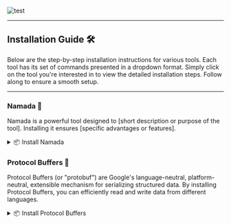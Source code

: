 ![test](https://github.com/Crouton-Digital/guide/assets/113435724/7cfd7024-287c-4c03-b10d-302b1eeb0057)


---

## Installation Guide 🛠

Below are the step-by-step installation instructions for various tools. Each tool has its set of commands presented in a dropdown format. Simply click on the tool you're interested in to view the detailed installation steps. Follow along to ensure a smooth setup.

---

### Namada 🚀

Namada is a powerful tool designed to [short description or purpose of the tool]. Installing it ensures [specific advantages or features].

<details>
  <summary>📦 Install Namada</summary>
  
  - **Set the desired version**:
    ```bash
    TAG="v0.23.1"
    ```

  - **Download the archive from GitHub**:
    ```bash
    curl -L -o namada.tar.gz "https://github.com/anoma/namada/releases/download/$TAG/namada-$TAG-Linux-x86_64.tar.gz"
    ```

  - **Extract the downloaded archive**:
    ```bash
    tar -xvf namada.tar.gz
    ```

  - **Replace old files with the new ones**:
    ```bash
    sudo cp namada/* /usr/local/bin/
    ```

  - **Cleanup**:
    ```bash
    rm -rf namada namada.tar.gz
    ```

</details>

### Protocol Buffers 🔄

Protocol Buffers (or "protobuf") are Google's language-neutral, platform-neutral, extensible mechanism for serializing structured data. By installing Protocol Buffers, you can efficiently read and write data from different languages.

<details>
  <summary>📦 Install Protocol Buffers</summary>
  
  - **Set the desired version**:
    ```bash
    PROTOC_TAG="23.3"
    ```

  - **Download Protocol Buffers from GitHub**:
    ```bash
    curl -LO "https://github.com/protocolbuffers/protobuf/releases/download/v$PROTOC_TAG/protoc-$PROTOC_TAG-linux-x86_64.zip"
    ```

  - **Extract and install Protocol Buffers**:
    ```bash
    sudo unzip -o "protoc-$PROTOC_TAG-linux-x86_64.zip" -d /usr/local bin/protoc
    sudo unzip -o "protoc-$PROTOC_TAG-linux-x86_64.zip" -d /usr/local 'include/*'
    ```

  - **Cleanup**:
    ```bash
    rm -f "protoc-$PROTOC_TAG-linux-x86_64.zip"
    ```

</details>
